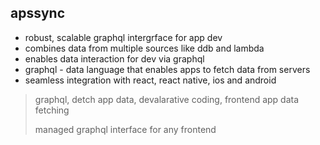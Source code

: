 ## apssync
- robust, scalable graphql intergrface for app dev
- combines data from multiple sources like ddb and lambda
- enables data interaction for dev via graphql
- graphql - data language that enables apps to fetch data from servers
- seamless integration with react, react native, ios and android

> graphql, detch app data, devalarative coding, frontend app data fetching
>
> managed graphql interface for any frontend